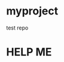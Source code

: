 # myproject
test repo                                                                                
<h1>HELP ME</h1>
